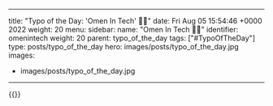 
---
title: "Typo of the Day: 'Omen In Tech' 🙊😅"
date: Fri Aug 05 15:54:46 +0000 2022
weight: 20
menu:
  sidebar:
    name: "Omen In Tech 🙊😅"
    identifier: omenintech
    weight: 20
    parent: typo_of_the_day
tags: ["#TypoOfTheDay"]
type: posts/typo_of_the_day
hero: images/posts/typo_of_the_day.jpg
images:
- images/posts/typo_of_the_day.jpg
---


{{<tweet user="mariatta" id="1555583099823542272">}}

